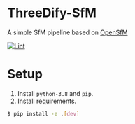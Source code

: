 # ThreeDify-SfM
A simple SfM pipeline based on [OpenSfM](https://github.com/mapillary/OpenSfM)

[![Lint](https://github.com/ThreeDify/ThreeDify-SfM/workflows/Lint%20Check/badge.svg)](https://github.com/silwalanish/ThreeDify-SfM/actions)

# Setup
1. Install `python-3.8` and `pip`.
2. Install requirements.
```bash
$ pip install -e .[dev]
```
